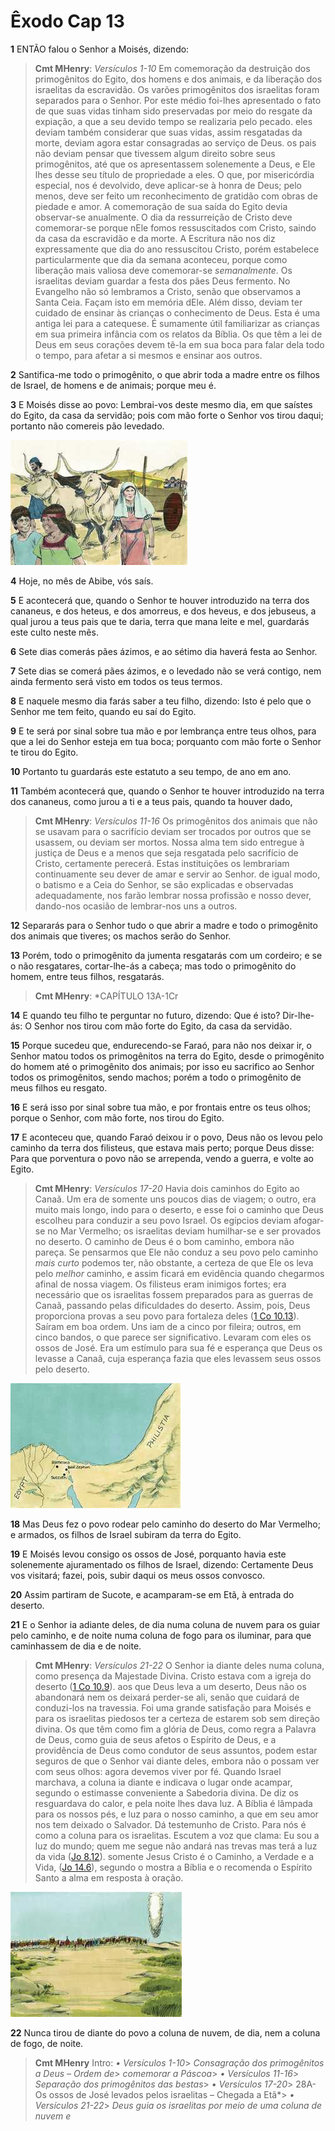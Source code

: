 # Êxodo Cap 13

**1** 	ENTÃO falou o Senhor a Moisés, dizendo:

> **Cmt MHenry**: *Versículos 1-10* Em comemoração da destruição dos primogênitos do Egito, dos homens e dos animais, e da liberação dos israelitas da escravidão. Os varões primogênitos dos israelitas foram separados para o Senhor. Por este médio foi-lhes apresentado o fato de que suas vidas tinham sido preservadas por meio do resgate da expiação, a que a seu devido tempo se realizaria pelo pecado. eles deviam também considerar que suas vidas, assim resgatadas da morte, deviam agora estar consagradas ao serviço de Deus. os pais não deviam pensar que tivessem algum direito sobre seus primogênitos, até que os apresentassem solenemente a Deus, e Ele lhes desse seu título de propriedade a eles. O que, por misericórdia especial, nos é devolvido, deve aplicar-se à honra de Deus; pelo menos, deve ser feito um reconhecimento de gratidão com obras de piedade e amor. A comemoração de sua saída do Egito devia observar-se anualmente. O dia da ressurreição de Cristo deve comemorar-se porque nEle fomos ressuscitados com Cristo, saindo da casa da escravidão e da morte. A Escritura não nos diz expressamente que dia do ano ressuscitou Cristo, porém estabelece particularmente que dia da semana aconteceu, porque como liberação mais valiosa deve comemorar-se *semanalmente*. Os israelitas deviam guardar a festa dos pães Deus fermento. No Evangelho não só lembramos a Cristo, senão que observamos a Santa Ceia. Façam isto em memória dEle. Além disso, deviam ter cuidado de ensinar às crianças o conhecimento de Deus. Esta é uma antiga lei para a catequese. É sumamente útil familiarizar as crianças em sua primeira infância com os relatos da Bíblia. Os que têm a lei de Deus em seus corações devem tê-la em sua boca para falar dela todo o tempo, para afetar a si mesmos e ensinar aos outros.

**2** 	Santifica-me todo o primogênito, o que abrir toda a madre entre os filhos de Israel, de homens e de animais; porque meu é.

**3** 	E Moisés disse ao povo: Lembrai-vos deste mesmo dia, em que saístes do Egito, da casa da servidão; pois com mão forte o Senhor vos tirou daqui; portanto não comereis pão levedado.

![](../Images/SweetPublishing/2-13-1.jpg) 

**4** 	Hoje, no mês de Abibe, vós saís.

**5** 	E acontecerá que, quando o Senhor te houver introduzido na terra dos cananeus, e dos heteus, e dos amorreus, e dos heveus, e dos jebuseus, a qual jurou a teus pais que te daria, terra que mana leite e mel, guardarás este culto neste mês.

**6** 	Sete dias comerás pães ázimos, e ao sétimo dia haverá festa ao Senhor.

**7** 	Sete dias se comerá pães ázimos, e o levedado não se verá contigo, nem ainda fermento será visto em todos os teus termos.

**8** 	E naquele mesmo dia farás saber a teu filho, dizendo: Isto é pelo que o Senhor me tem feito, quando eu saí do Egito.

**9** 	E te será por sinal sobre tua mão e por lembrança entre teus olhos, para que a lei do Senhor esteja em tua boca; porquanto com mão forte o Senhor te tirou do Egito.

**10** 	Portanto tu guardarás este estatuto a seu tempo, de ano em ano.

**11** 	Também acontecerá que, quando o Senhor te houver introduzido na terra dos cananeus, como jurou a ti e a teus pais, quando ta houver dado,

> **Cmt MHenry**: *Versículos 11-16* Os primogênitos dos animais que não se usavam para o sacrifício deviam ser trocados por outros que se usassem, ou deviam ser mortos. Nossa alma tem sido entregue à justiça de Deus e a menos que seja resgatada pelo sacrifício de Cristo, certamente perecerá. Estas instituições os lembrariam continuamente seu dever de amar e servir ao Senhor. de igual modo, o batismo e a Ceia do Senhor, se são explicadas e observadas adequadamente, nos farão lembrar nossa profissão e nosso dever, dando-nos ocasião de lembrar-nos uns a outros.

**12** 	Separarás para o Senhor tudo o que abrir a madre e todo o primogênito dos animais que tiveres; os machos serão do Senhor.

**13** 	Porém, todo o primogênito da jumenta resgatarás com um cordeiro; e se o não resgatares, cortar-lhe-ás a cabeça; mas todo o primogênito do homem, entre teus filhos, resgatarás.

> **Cmt MHenry**: *CAPÍTULO 13A-1Cr

**14** 	E quando teu filho te perguntar no futuro, dizendo: Que é isto? Dir-lhe-ás: O Senhor nos tirou com mão forte do Egito, da casa da servidão.

**15** 	Porque sucedeu que, endurecendo-se Faraó, para não nos deixar ir, o Senhor matou todos os primogênitos na terra do Egito, desde o primogênito do homem até o primogênito dos animais; por isso eu sacrifico ao Senhor todos os primogênitos, sendo machos; porém a todo o primogênito de meus filhos eu resgato.

**16** 	E será isso por sinal sobre tua mão, e por frontais entre os teus olhos; porque o Senhor, com mão forte, nos tirou do Egito.

**17** 	E aconteceu que, quando Faraó deixou ir o povo, Deus não os levou pelo caminho da terra dos filisteus, que estava mais perto; porque Deus disse: Para que porventura o povo não se arrependa, vendo a guerra, e volte ao Egito.

> **Cmt MHenry**: *Versículos 17-20* Havia dois caminhos do Egito ao Canaã. Um era de somente uns poucos dias de viagem; o outro, era muito mais longo, indo para o deserto, e esse foi o caminho que Deus escolheu para conduzir a seu povo Israel. Os egípcios deviam afogar-se no Mar Vermelho; os israelitas deviam humilhar-se e ser provados no deserto. O caminho de Deus é o bom caminho, embora não pareça. Se pensarmos que Ele não conduz a seu povo pelo caminho *mais curto* podemos ter, não obstante, a certeza de que Ele os leva pelo *melhor* caminho, e assim ficará em evidência quando chegarmos afinal de nossa viagem. Os filisteus eram inimigos fortes; era necessário que os israelitas fossem preparados para as guerras de Canaã, passando pelas dificuldades do deserto. Assim, pois, Deus proporciona provas a seu povo para fortaleza deles ([1 Co 10.13](../46N-1Co/10.md#13)). Saíram em boa ordem. Uns iam de a cinco por fileira; outros, em cinco bandos, o que parece ser significativo. Levaram com eles os ossos de José. Era um estímulo para sua fé e esperança que Deus os levasse a Canaã, cuja esperança fazia que eles levassem seus ossos pelo deserto.

![](../Images/SweetPublishing/2-13-2.jpg) 

**18** 	Mas Deus fez o povo rodear pelo caminho do deserto do Mar Vermelho; e armados, os filhos de Israel subiram da terra do Egito.

**19** 	E Moisés levou consigo os ossos de José, porquanto havia este solenemente ajuramentado os filhos de Israel, dizendo: Certamente Deus vos visitará; fazei, pois, subir daqui os meus ossos convosco.

**20** 	Assim partiram de Sucote, e acamparam-se em Etã, à entrada do deserto.

**21** 	E o Senhor ia adiante deles, de dia numa coluna de nuvem para os guiar pelo caminho, e de noite numa coluna de fogo para os iluminar, para que caminhassem de dia e de noite.

> **Cmt MHenry**: *Versículos 21-22* O Senhor ia diante deles numa coluna, como presença da Majestade Divina. Cristo estava com a igreja do deserto ([1 Co 10.9](../46N-1Co/10.md#9)). aos que Deus leva a um deserto, Deus não os abandonará nem os deixará perder-se ali, senão que cuidará de conduzi-los na travessia. Foi uma grande satisfação para Moisés e para os israelitas piedosos ter a certeza de estarem sob sem direção divina. Os que têm como fim a glória de Deus, como regra a Palavra de Deus, como guia de seus afetos o Espírito de Deus, e a providência de Deus como condutor de seus assuntos, podem estar seguros de que o Senhor vai diante deles, embora não o possam ver com seus olhos: agora devemos viver por fé. Quando Israel marchava, a coluna ia diante e indicava o lugar onde acampar, segundo o estimasse conveniente a Sabedoria divina. De diz os resguardava do calor, e pela noite lhes dava luz. A Bíblia é lâmpada para os nossos pés, e luz para o nosso caminho, a que em seu amor nos tem deixado o Salvador. Dá testemunho de Cristo. Para nós é como a coluna para os israelitas. Escutem a voz que clama: Eu sou a luz do mundo; quem me segue não andará nas trevas mas terá a luz da vida ([Jo 8.12](../43N-Joa/08.md#12)). somente Jesus Cristo é o Caminho, a Verdade e a Vida, ([Jo 14.6](../43N-Joa/14.md#6)), segundo o mostra a Bíblia e o recomenda o Espírito Santo a alma em resposta à oração.

![](../Images/SweetPublishing/2-13-3.jpg) 

**22** 	Nunca tirou de diante do povo a coluna de nuvem, de dia, nem a coluna de fogo, de noite.


> **Cmt MHenry** Intro: *• Versículos 1-10*> *Consagração dos primogênitos a Deus – Ordem de*> *comemorar a Páscoa*> *• Versículos 11-16*> *Separação dos primogênitos das bestas*> *• Versículos 17-20*> 28A-Os ossos de José levados pelos israelitas – Chegada a Etã*> *• Versículos 21-22*> *Deus guia os israelitas por meio de uma coluna de nuvem e*